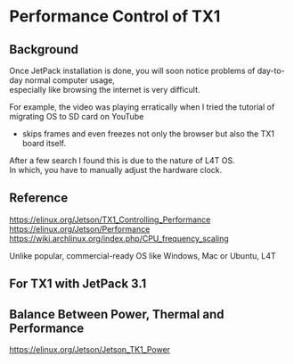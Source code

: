 # Performance Control of TX1

## Background
Once JetPack installation is done, you will soon notice problems of day-to-day normal computer usage,  
especially like browsing the internet is very difficult. 

For example, the video was playing erratically when I tried the tutorial of migrating OS to SD card on YouTube  
- skips frames and even freezes not only the browser but also the TX1 board itself.

After a few search I found this is due to the nature of L4T OS.  
In which, you have to manually adjust the hardware clock.

## Reference
https://elinux.org/Jetson/TX1_Controlling_Performance  
https://elinux.org/Jetson/Performance  
https://wiki.archlinux.org/index.php/CPU_frequency_scaling  

Unlike popular, commercial-ready OS like Windows, Mac or Ubuntu, L4T 

## For TX1 with JetPack 3.1



## Balance Between Power, Thermal and Performance
https://elinux.org/Jetson/Jetson_TK1_Power
